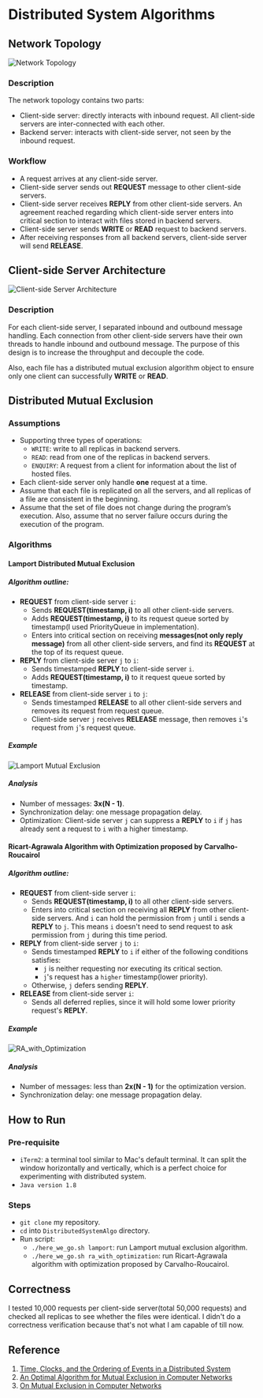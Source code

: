 # Distributed System Algorithms

## Network Topology
![Network Topology](https://raw.githubusercontent.com/JeffinBao/DistributedSystemAlgo/dev/diagram/pic/Network_Topology.png)
### Description
The network topology contains two parts:
  - Client-side server: directly interacts with inbound request. All client-side servers are inter-connected with each other.
  - Backend server: interacts with client-side server, not seen by the inbound request.

### Workflow
  - A request arrives at any client-side server.
  - Client-side server sends out **REQUEST** message to other client-side servers.
  - Client-side server receives **REPLY** from other client-side servers. An agreement reached regarding which client-side server enters into critical section to interact with files stored in backend servers.
  - Client-side server sends **WRITE** or **READ** request to backend servers.
  - After receiving responses from all backend servers, client-side server will send **RELEASE**.

## Client-side Server Architecture
![Client-side Server Architecture](https://raw.githubusercontent.com/JeffinBao/DistributedSystemAlgo/dev/diagram/pic/Client_Side_Server_Architecture.png)

### Description
For each client-side server, I separated inbound and outbound message handling. Each connection from other client-side servers have their own threads to handle inbound and outbound message. The purpose of this design is to increase the throughput and decouple the code.

Also, each file has a distributed mutual exclusion algorithm object to ensure only one client can successfully **WRITE** or **READ**.

## Distributed Mutual Exclusion
### Assumptions
  - Supporting three types of operations:
      - `WRITE`: write to all replicas in backend servers.
      - `READ`: read from one of the replicas in backend servers.
      - `ENQUIRY`: A request from a client for information about the list of hosted files.
  - Each client-side server only handle **one** request at a time.
  - Assume that each file is replicated on all the servers, and all replicas of a file are consistent in the beginning.
  - Assume that the set of file does not change during the program’s execution. Also, assume that no server failure occurs during the execution of the program.


### Algorithms
#### Lamport Distributed Mutual Exclusion
##### Algorithm outline:
  - **REQUEST** from client-side server `i`:
      -  Sends **REQUEST(timestamp, i)** to all other client-side servers.
      -  Adds **REQUEST(timestamp, i)** to its request queue sorted by timestamp(I used PriorityQueue in implementation).
      -  Enters into critical section on receiving **messages(not only reply message)** from all other client-side servers, and find its **REQUEST** at the top of its request queue.
  - **REPLY** from client-side server `j` to `i`:
      - Sends timestamped **REPLY** to client-side server `i`.
      - Adds **REQUEST(timestamp, i)** to it request queue sorted by timestamp.
  - **RELEASE** from client-side server `i` to `j`:
      - Sends timestamped **RELEASE** to all other client-side servers and removes its request from request queue.
      - Client-side server `j` receives **RELEASE** message, then removes `i`'s request from `j`'s request queue.

##### Example
![Lamport Mutual Exclusion](https://raw.githubusercontent.com/JeffinBao/DistributedSystemAlgo/dev/diagram/pic/Lamport_Mutual_Exclusion.png)

##### Analysis
  - Number of messages: **3x(N - 1)**.
  - Synchronization delay: one message propagation delay.
  - Optimization: Client-side server `j` can suppress a **REPLY** to `i` if `j` has already sent a request to `i` with a higher timestamp.

#### Ricart-Agrawala Algorithm with Optimization proposed by Carvalho-Roucairol

##### Algorithm outline:
  - **REQUEST** from client-side server `i`:
      - Sends **REQUEST(timestamp, i)** to all other client-side servers.
      - Enters into critical section on receiving all **REPLY** from other client-side servers. And `i` can hold the permission from `j` until `i` sends a **REPLY** to `j`. This means `i` doesn't need to send request to ask permission from `j` during this time period.
  - **REPLY** from client-side server `j` to `i`:
      - Sends timestamped **REPLY** to `i` if either of the following conditions satisfies:
        - `j` is neither requesting nor executing its critical section.
        - `j`'s request has a `higher` timestamp(lower priority).
      - Otherwise, `j` defers sending **REPLY**.
  - **RELEASE** from client-side server `i`:
    - Sends all deferred replies, since it will hold some lower priority request's **REPLY**.

##### Example
![RA_with_Optimization](https://raw.githubusercontent.com/JeffinBao/DistributedSystemAlgo/dev/diagram/pic/RA_with_Optimization.png)

##### Analysis
  - Number of messages: less than **2x(N - 1)** for the optimization version.
  - Synchronization delay: one message propagation delay.

## How to Run

### Pre-requisite
  - `iTerm2`: a terminal tool similar to Mac's default terminal. It can split the window horizontally and vertically, which is a perfect choice for experimenting with distributed system.
  - `Java version 1.8`

### Steps
  - `git clone` my repository.
  - `cd` into `DistributedSystemAlgo` directory.
  - Run script:
      - `./here_we_go.sh lamport`: run Lamport mutual exclusion algorithm.
      - `./here_we_go.sh ra_with_optimization`: run Ricart-Agrawala algorithm with optimization proposed by Carvalho-Roucairol.

## Correctness
I tested 10,000 requests per client-side server(total 50,000 requests) and checked all replicas to see whether the files were identical. 
I didn't do a correctness verification because that's not what I am capable of till now.

## Reference
1. [Time, Clocks, and the Ordering of Events in a Distributed System](https://lamport.azurewebsites.net/pubs/time-clocks.pdf)
2. [An Optimal Algorithm for Mutual Exclusion in Computer Networks](http://citeseerx.ist.psu.edu/viewdoc/download?doi=10.1.1.507.9382&rep=rep1&type=pdf)
3. [On Mutual Exclusion in Computer Networks](https://www.researchgate.net/publication/265077447_On_Mutual_Exclusion_in_Computer_Networks)

